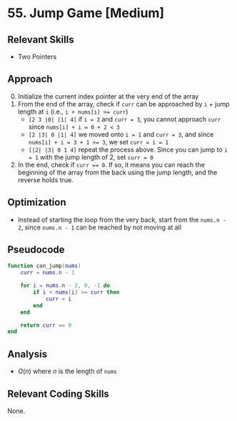 # 55. Jump Game [Medium]

## Relevant Skills

- Two Pointers

## Approach

0. Initialize the current index pointer at the very end of the array
0. From the end of the array, check if `curr` can be approached by `i` + jump length at `i` (i.e., `i + nums[i] >= curr`)
    - `[2 3 |0| |1| 4]` if `i = 2` and `curr = 3`, you cannot approach `curr` since `nums[i] + i = 0 + 2 < 3`
    - `[2 |3| 0 |1| 4]` we moved onto `i = 1` and `curr = 3`, and since `nums[i] + i = 3 + 1 >= 3`, we set `curr = i = 1`
    - `[|2| |3| 0 1 4]` repeat the process above.
        Since you can jump to `i = 1` with the jump length of 2, set `curr = 0`
0. In the end, check if `curr == 0`.
    If so, it means you can reach the beginning of the array from the back using the jump length, and the reverse holds true.

## Optimization

- Instead of starting the loop from the very back, start from the `nums.n - 2`, since `nums.n - 1` can be reached by not moving at all

## Pseudocode

```lua
function can_jump(nums)
    curr = nums.n - 1

    for i = nums.n - 2, 0, -1 do
        if i + nums[i] >= curr then
            curr = i
        end
    end

    return curr == 0
end
```

## Analysis

- $O(n)$ where $n$ is the length of `nums`

## Relevant Coding Skills

None.

